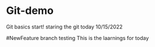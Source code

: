 # Git-demo
Git basics start! staring the git today 10/15/2022


#NewFeature branch testing
This is the laarnings for today

